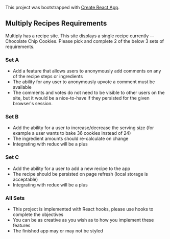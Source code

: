 This project was bootstrapped with [Create React App](https://github.com/facebook/create-react-app).

## Multiply Recipes Requirements
Multiply has a recipe site.  This site displays a single recipe currently -- Chocolate Chip Cookies.  Please pick and complete 2 of the below 3 sets of requirements.

### Set A
* Add a feature that allows users to anonymously add comments on any of the recipe steps or ingredients
* The ability for any user to anonymously upvote a comment must be available
* The comments and votes do not need to be visible to other users on the site, but it would be a nice-to-have if they persisted for the given browser's session.

### Set B
* Add the ability for a user to increase/decrease the serving size (for example a user wants to bake 36 cookies instead of 24)
* The ingredient amounts should re-calculate on change
* Integrating with redux will be a plus

### Set C
* Add the ability for a user to add a new recipe to the app
* The recipe should be persisted on page refresh (local storage is acceptable)
* Integrating with redux will be a plus

### All Sets
* This project is implemented with React hooks, please use hooks to complete the objectives
* You can be as creative as you wish as to how you implement these features
* The finished app may or may not be styled
